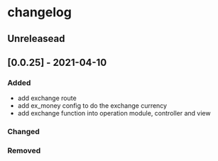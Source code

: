# changelog

## Unreleasead

## [0.0.25] - 2021-04-10
### Added

- add exchange route
- add ex_money config to do the exchange currency
- add exchange function into operation module, controller and view

### Changed

### Removed